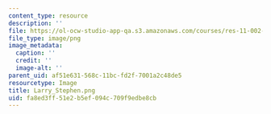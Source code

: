 ```yaml
---
content_type: resource
description: ''
file: https://ol-ocw-studio-app-qa.s3.amazonaws.com/courses/res-11-002-intentional-public-disruptions-art-responsibility-and-pedagogy-fall-2017/fa8ed3ff51e2b5ef094c709f9edbe8cb_Larry_Stephen.png
file_type: image/png
image_metadata:
  caption: ''
  credit: ''
  image-alt: ''
parent_uid: af51e631-568c-11bc-fd2f-7001a2c48de5
resourcetype: Image
title: Larry_Stephen.png
uid: fa8ed3ff-51e2-b5ef-094c-709f9edbe8cb
---
```

